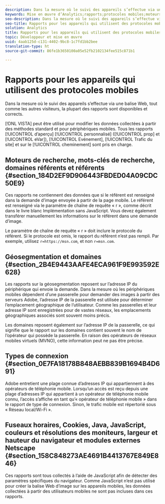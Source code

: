 ```yaml
---
description: Dans la mesure où le suivi des appareils s’effectue via une balise Web, tout comme les autres visiteurs, la plupart des rapports sont disponibles et corrects.
keywords: Mise en œuvre d’Analytics;rapports;protocoles mobiles;moteurs de recherche;mots-clés de recherche;domaines référents;référents;géosegmentation;domaines;type de connexion;fuseau horaire;cookies;java;javascript;couleurs de l’écran;résolution de l’écran;largeur du navigateur;hauteur;module externe netscape
seo-description: Dans la mesure où le suivi des appareils s’effectue via une balise Web, tout comme les autres visiteurs, la plupart des rapports sont disponibles et corrects.
seo-title: Rapports pour les appareils qui utilisent des protocoles mobiles
solution: Analytics
title: Rapports pour les appareils qui utilisent des protocoles mobiles
topic: Développeur et mise en œuvre
uuid: 4aab125d-c131-4402-9bc8-1c7fd1bb2bee
translation-type: ht
source-git-commit: 86fe1b3650100a05e52fb2102134fee515c871b1

---
```



# Rapports pour les appareils qui utilisent des protocoles mobiles

Dans la mesure où le suivi des appareils s’effectue via une balise Web, tout comme les autres visiteurs, la plupart des rapports sont disponibles et corrects.

[!DNL VISTA] peut être utilisé pour modifier les données collectées à partir des méthodes standard et pour périphériques mobiles. Tous les rapports [!UICONTROL d’aperçu] [!UICONTROL personnalisé] ([!UICONTROL prop] et [!UICONTROL eVar]), [!UICONTROL Evénement], [!UICONTROL Trafic du site] et sur le [!UICONTROL cheminement] sont pris en charge.

## Moteurs de recherche, mots-clés de recherche, domaines référents et référents {#section_184D2EF9D906443FBDED04A09CDC50E9}

Ces rapports ne contiennent des données que si le référent est renseigné dans la demande d’image envoyée à partir de la page mobile. Le référent est renseigné via le paramètre de chaîne de requête « r », comme décrit dans le livre blanc Implémentation sans JavaScript. Vous devez également transférer manuellement les informations sur le référent dans une demande d’image.

Le paramètre de chaîne de requête « r » doit inclure le protocole du référent. Si le protocole est omis, le rapport du référent n’est pas rempli. Par exemple, utilisez `r=https://msn.com`, et non `r=msn.com`.

## Géosegmentation et domaines {#section_2B4E9443AAFE4ECA961F9E993592E628}

Les rapports sur la géosegmentation reposent sur l’adresse IP du périphérique qui envoie la demande. Dans la mesure où les périphériques mobiles dépendent d’une passerelle pour demander des images à partir des serveurs Adobe, l’adresse IP de la passerelle est utilisée pour déterminer l’emplacement géographique de l’utilisateur. Comme les passerelles et leur adresse IP sont enregistrées pour de vastes réseaux, les emplacements géographiques associés sont souvent moins précis.

Les domaines reposent également sur l’adresse IP de la passerelle, ce qui signifie que le rapport sur les domaines contient souvent le nom de l’opérateur qui possède la passerelle. En raison des opérateurs de réseaux mobiles virtuels (MVNO), cette information peut ne pas être précise.

## Types de connexion {#section_0E7FA18178B848AEBB839B1694B4D691}

Adobe entretient une plage connue d’adresses IP qui appartiennent à des opérateurs de téléphonie mobile. Lorsqu’un accès est reçu depuis une plage d’adresses IP qui appartient à un opérateur de téléphonie mobile connu, l’accès s’affiche en tant qu’« opérateur de téléphonie mobile » dans le rapport de type de connexion. Sinon, le trafic mobile est répertorié sous « Réseau local/Wi-Fi ».

## Fuseaux horaires, Cookies, Java, JavaScript, couleurs et résolutions des moniteurs, largeur et hauteur du navigateur et modules externes Netscape {#section_158C848273AE4691B4413767E849E846}

Ces rapports sont tous collectés à l’aide de JavaScript afin de détecter des paramètres spécifiques du navigateur. Comme JavaScript n’est pas utilisé pour créer la balise Web d’image sur les appareils mobiles, les données collectées à partir des utilisateurs mobiles ne sont pas incluses dans ces rapports.
